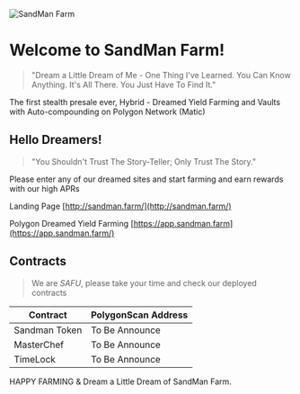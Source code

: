 ![SandMan Farm](https://sandman.farm/images/sandman-github.png)

# Welcome to SandMan Farm!
> "Dream a Little Dream of Me - One Thing I've Learned. You Can Know Anything. It's All There. You Just Have To Find It."

The first stealth presale ever, Hybrid - Dreamed Yield Farming and Vaults with Auto-compounding on Polygon Network (Matic)

 ## Hello Dreamers!
 > "You Shouldn't Trust The Story-Teller; Only Trust The Story."

Please enter any of our dreamed sites and start farming and earn rewards with our high APRs

Landing Page  [http://sandman.farm/](http://sandman.farm/)

Polygon Dreamed Yield Farming  [https://app.sandman.farm](https://app.sandman.farm/)


## Contracts

> We are  _SAFU_, please take your time and check our deployed contracts

|Contract     | PolygonScan Address       |
|-------------|---------------------------|
|Sandman Token|To Be Announce             |
|MasterChef   |To Be Announce             |
|TimeLock     |To Be Announce             |

HAPPY FARMING & Dream a Little Dream of SandMan Farm.
